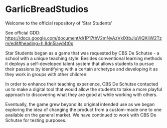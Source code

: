 # GarlicBreadStudios
 
Welcome to the official repository of 'Star Students'

See official GDD: https://docs.google.com/document/d/1P17thV2mNyAzVxlXtbJluViQXliW2Tzm/edit#heading=h.8dn5iayd4t0g

Star Students began as a game that was requested by CBS De Schutse -  a school with a unique teaching style. Besides conventional learning methods it deploys a self-developed talent system that allows students to pursue their passions by identifying with a certain archetype and developing it as they work in groups with other children.

In order to enhance their teaching experience, CBS De Schutse contacted us to make a digital tool that would allow the students to take a more playful approach to discovering what they are good at while working with others. 

Eventually, the game grew beyond its original intended use as we began exploring the idea of changing the product from a custom-made one to one available on the general market. We have continued to work with CBS De Schutse for testing purposes.
